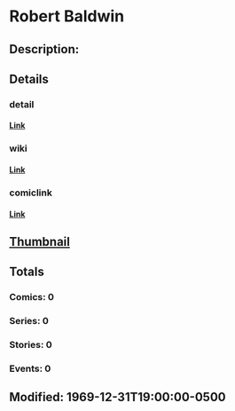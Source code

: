 # Robert Baldwin 
## Description: 
## Details
### detail
#### [Link](http://marvel.com/characters/2830/robert_baldwin_?utm_campaign=apiRef&utm_source=225578a89fc76f3d20fbffda5d17a88d)
### wiki
#### [Link](http://marvel.com/universe/Penance_(Robert_Baldwin)?utm_campaign=apiRef&utm_source=225578a89fc76f3d20fbffda5d17a88d)
### comiclink
#### [Link](http://marvel.com/comics/characters/1010792/robert_baldwin_?utm_campaign=apiRef&utm_source=225578a89fc76f3d20fbffda5d17a88d)
## [Thumbnail](http://i.annihil.us/u/prod/marvel/i/mg/b/40/image_not_available.jpg)
## Totals
### Comics: 0
### Series: 0
### Stories: 0
### Events: 0
## Modified: 1969-12-31T19:00:00-0500